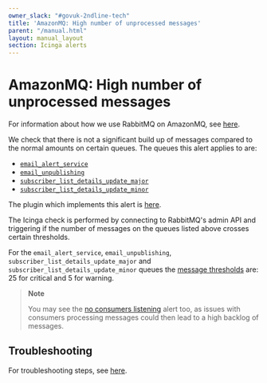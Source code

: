 ```yaml
---
owner_slack: "#govuk-2ndline-tech"
title: 'AmazonMQ: High number of unprocessed messages'
parent: "/manual.html"
layout: manual_layout
section: Icinga alerts
---
```


# AmazonMQ: High number of unprocessed messages

For information about how we use RabbitMQ on AmazonMQ, see [here][amazonmq_doc].

We check that there is not a significant build up of messages compared to the
normal amounts on certain queues. The queues this alert applies to are:

* [`email_alert_service`][email_service_config]
* [`email_unpublishing`][email_unpublishing_config]
* [`subscriber_list_details_update_major`][email_subscriber_list_major_config]
* [`subscriber_list_details_update_minor`][email_subscriber_list_minor_config]

The plugin which implements this alert is [here][plugin].

The Icinga check is performed by connecting to RabbitMQ's admin API and
triggering if the number of messages on the queues listed above crosses certain
thresholds.

For the `email_alert_service`,  `email_unpublishing`,
`subscriber_list_details_update_major` and `subscriber_list_details_update_minor`
queues the [message thresholds][email_thresholds] are:
25 for critical and 5 for warning.

> **Note**
>
> You may see the [no consumers listening][no_consumers_listening] alert too,
> as issues with consumers processing messages could then lead to a high
> backlog of messages.

## Troubleshooting

For troubleshooting steps, see [here][troubleshooting_steps].

[email_service_config]: https://github.com/alphagov/govuk-puppet/blob/e769c1dc74484625cf7afdfe943c08884cc7d90d/modules/govuk/manifests/apps/email_alert_service/rabbitmq.pp#L57-L63
[email_unpublishing_config]: https://github.com/alphagov/govuk-puppet/blob/e769c1dc74484625cf7afdfe943c08884cc7d90d/modules/govuk/manifests/apps/email_alert_service/rabbitmq.pp#L81-L87
[email_subscriber_list_major_config]: https://github.com/alphagov/govuk-puppet/blob/main/modules/govuk/manifests/apps/email_alert_service/rabbitmq.pp#L73-L79
[email_subscriber_list_minor_config]: https://github.com/alphagov/govuk-puppet/blob/main/modules/govuk/manifests/apps/email_alert_service/rabbitmq.pp#65-L71
[troubleshooting_steps]: /manual/alerts/amazonmq-no-consumers-listening.html#troubleshooting
[no_consumers_listening]: /manual/alerts/amazonmq-no-consumers-listening.html
[rabbitmq_doc]: /manual/rabbitmq.html
[amazonmq_doc]: /manual/amazonmq.html
[email_thresholds]: https://github.com/alphagov/govuk-puppet/blob/8267943e08c314e0a97742fc9443b889d4cf358a/hieradata_aws/common.yaml#L577-L578
[cache_clearing_thresholds]: https://github.com/alphagov/govuk-puppet/blob/8267943e08c314e0a97742fc9443b889d4cf358a/hieradata_aws/common.yaml#L456-L457
[plugin]: https://github.com/alphagov/govuk-puppet/blob/80cff45935481a180dc9bfe8e2ab0ac8a0d80344/modules/icinga/files/usr/lib/nagios/plugins/check_rabbitmq_messages

